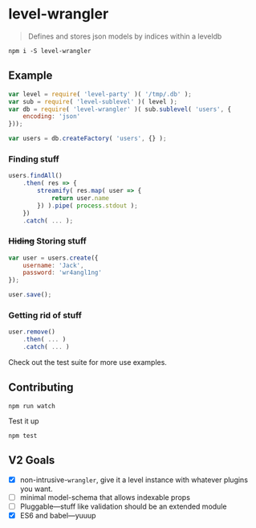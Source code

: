 # level-wrangler

> Defines and stores json models by indices within a leveldb

```
npm i -S level-wrangler
```

## Example

```js
var level = require( 'level-party' )( '/tmp/.db' );
var sub = require( 'level-sublevel' )( level );
var db = require( 'level-wrangler' )( sub.sublevel( 'users', {
    encoding: 'json'
}));

var users = db.createFactory( 'users', {} );
```

### Finding stuff

```js
users.findAll()
    .then( res => {
        streamify( res.map( user => {
            return user.name
        }) ).pipe( process.stdout );
    })
    .catch( ... );
```

### ~~Hiding~~ Storing stuff

```js
var user = users.create({
    username: 'Jack',
    password: 'wr4angl1ng'
});

user.save();
```

### Getting rid of stuff
```js
user.remove()
    .then( ... )
    .catch( ... )
```

Check out the test suite for more use examples.


## Contributing

```
npm run watch
```

Test it up

```
npm test
```


## V2 Goals

- [x] non-intrusive-`wrangler`, give it a level instance with whatever plugins you want.
- [ ] minimal model-schema that allows indexable props
- [ ] Pluggable—stuff like validation should be an extended module
- [x] ES6 and babel—yuuup
